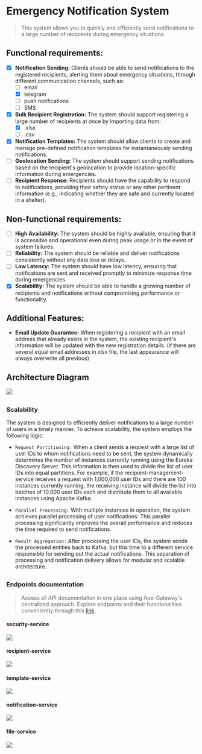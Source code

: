 # Emergency Notification System

> This system allows you to quickly and efficiently send notifications to a large number of recipients during emergency
> situations.

## Functional requirements:

- [x] **Notification Sending:** Clients should be able to send notifications to the registered recipients, alerting them
  about emergency situations, through different communication channels, such as:
    - [ ] email
    - [x] telegram
    - [ ] push notifications
    - [ ] SMS
- [x] **Bulk Recipient Registration:** The system should support registering a large number of recipients at once by
  importing data from:
    - [x] .xlsx
    - [ ] .csv
- [x] **Notification Templates:**  The system should allow clients to create and manage pre-defined notification
  templates for instantaneously sending notifications.
- [ ] **Geolocation Sending:** The system should support sending notifications based on the recipient's geolocation to
  provide location-specific information during emergencies.
- [ ] **Recipient Response:** Recipients should have the capability to respond to notifications, providing their safety
  status or any other pertinent information (e.g., indicating whether they are safe and currently located in a shelter).

## Non-functional requirements:

- [ ] **High Availability:** The system should be highly available, ensuring that it is accessible and operational even
  during peak usage or in the event of system failures.
- [ ] **Reliability:** The system should be reliable and deliver notifications consistently without any data loss or
  delays.
- [ ] **Low Latency:** The system should have low latency, ensuring that notifications are sent and received promptly to
  minimize response time during emergencies.
- [x] **Scalability:** The system should be able to handle a growing number of recipients and notifications without
  compromising performance or functionality.

## Additional Features:

- **Email Update Guarantee:** When registering a recipient with an email address that already exists in the system, the
  existing recipient's information will be updated with the new registration details. (if there are several equal email
  addresses in xlsx file, the last appearance will always overwrite all previous)

##

## Architecture Diagram

![](images/architecture-diagram.png)

##

### Scalability

The system is designed to efficiently deliver notifications to a large number of users in a timely manner. To achieve
scalability, the system employs the following logic:

- `Request Partitioning:` When a client sends a request with a large list of user IDs to whom notifications need to be
  sent, the system dynamically determines the number of instances currently running using the Eureka Discovery Server.
  This information is then used to divide the list of user IDs into equal partitions. For example, if the
  recipient-management-service receives a request with 1,000,000 user IDs and there are 100 instances currently
  running, the receiving instance will divide the list into batches of 10,000 user IDs each and distribute them to all
  available instances using Apache Kafka.

- `Parallel Processing:` With multiple instances in operation, the system achieves parallel processing of user
  notifications. This parallel processing significantly improves the overall performance and reduces the time required
  to send notifications.

- `Result Aggregation:` After processing the user IDs, the system sends the processed entities back to Kafka, but this
  time to a different service responsible for sending out the actual notifications. This separation of processing and
  notification delivery allows for modular and scalable architecture.

##

### Endpoints documentation
> Access all API documentation in one place using Ape-Gateway's centralized approach. 
> Explore endpoints and their functionalities conveniently through this [link](http://localhost:8080/webjars/swagger-ui/index.html).

#### security-service
![](images/security-docs.png)

#### recipient-service
![](images/recipient-docs.png)

#### template-service
![](images/template-docs.png)

#### notification-service
![](images/notification-docs.png)

#### file-service
![](images/file-docs.png)
